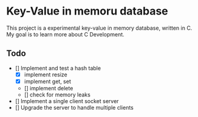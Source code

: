 # Key-Value in memoru database

This project is a experimental key-value in memory database, written in C.
My goal is to learn more about C Development.

## Todo

- [] Implement and test a hash table
  - [x] implement resize
  - [x] implement get, set
  - [] implement delete
  - [] check for memory leaks
- [] Implement a single client socket server
- [] Upgrade the server to handle multiple clients
